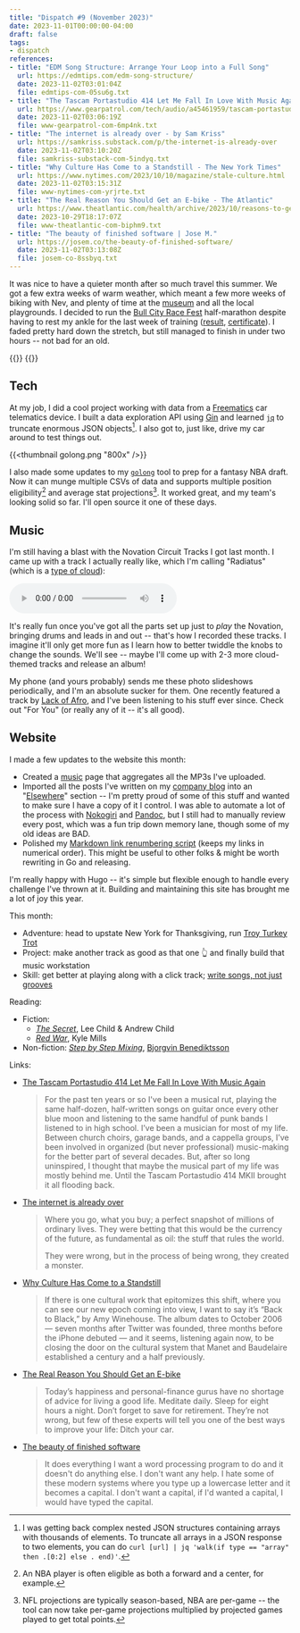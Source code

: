 ```yaml
---
title: "Dispatch #9 (November 2023)"
date: 2023-11-01T00:00:00-04:00
draft: false
tags:
- dispatch
references:
- title: "EDM Song Structure: Arrange Your Loop into a Full Song"
  url: https://edmtips.com/edm-song-structure/
  date: 2023-11-02T03:01:04Z
  file: edmtips-com-05su6g.txt
- title: "The Tascam Portastudio 414 Let Me Fall In Love With Music Again"
  url: https://www.gearpatrol.com/tech/audio/a45461959/tascam-portastudio-414-mkii/
  date: 2023-11-02T03:06:19Z
  file: www-gearpatrol-com-6mp4nk.txt
- title: "The internet is already over - by Sam Kriss"
  url: https://samkriss.substack.com/p/the-internet-is-already-over
  date: 2023-11-02T03:10:20Z
  file: samkriss-substack-com-5indyq.txt
- title: "Why Culture Has Come to a Standstill - The New York Times"
  url: https://www.nytimes.com/2023/10/10/magazine/stale-culture.html
  date: 2023-11-02T03:15:31Z
  file: www-nytimes-com-yrjrte.txt
- title: "The Real Reason You Should Get an E-bike - The Atlantic"
  url: https://www.theatlantic.com/health/archive/2023/10/reasons-to-get-e-bike-emissions-climate-change-benefits/675716/
  date: 2023-10-29T18:17:07Z
  file: www-theatlantic-com-biphm9.txt
- title: "The beauty of finished software | Jose M."
  url: https://josem.co/the-beauty-of-finished-software/
  date: 2023-11-02T03:13:08Z
  file: josem-co-8ssbyq.txt
---
```


It was nice to have a quieter month after so much travel this summer. We got a few extra weeks of warm weather, which meant a few more weeks of biking with Nev, and plenty of time at the [museum][1] and all the local playgrounds. I decided to run the [Bull City Race Fest][2] half-marathon despite having to rest my ankle for the last week of training ([result][3], [certificate][4]). I faded pretty hard down the stretch, but still managed to finish in under two hours -- not bad for an old.

[1]: https://www.lifeandscience.org/
[2]: https://capstoneraces.com/bull-city-race-fest/
[3]: /journal/dispatch-9-november-2023/bcrf-result.pdf
[4]: /journal/dispatch-9-november-2023/bcrf-cert.png

<!--more-->

<div class="image-set">
  {{<thumbnail ECE91676-CF38-4F4D-9F8F-B6C87048AB16_1_105_c.jpeg "400x" />}}
  {{<thumbnail 59EA3598-4D50-4783-8EBF-CA35996F19E9_1_105_c.jpeg "400x" />}}
</div>

## Tech

At my job, I did a cool project working with data from a [Freematics][5] car telematics device. I built a data exploration API using [Gin][6] and learned [`jq`][7] to truncate enormous JSON objects[^1]. I also got to, just like, drive my car around to test things out.

{{<thumbnail golong.png "800x" />}}

I also made some updates to my [`golong`][8] tool to prep for a fantasy NBA draft. Now it can munge multiple CSVs of data and supports multiple position eligibility[^2] and average stat projections[^3]. It worked great, and my team's looking solid so far. I'll open source it one of these days.

[5]: https://freematics.com/products/freematics-one/
[6]: https://gin-gonic.com/
[7]: https://github.com/jqlang/jq
[8]: /journal/dispatch-7-september-2023/

## Music

I'm still having a blast with the Novation Circuit Tracks I got last month. I came up with a track I actually really like, which I'm calling "Radiatus" (which is a [type of cloud][9]):

<audio controls src="Radiatus.mp3"></audio>

[9]: https://cloudatlas.wmo.int/en/clouds-varieties-radiatus.html

It's really fun once you've got all the parts set up just to _play_ the Novation, bringing drums and leads in and out -- that's how I recorded these tracks. I imagine it'll only get more fun as I learn how to better twiddle the knobs to change the sounds. We'll see -- maybe I'll come up with 2-3 more cloud-themed tracks and release an album!

My phone (and yours probably) sends me these photo slideshows periodically, and I'm an absolute sucker for them. One recently featured a track by [Lack of Afro][10], and I've been listening to his stuff ever since. Check out "For You" (or really any of it -- it's all good).

[10]: https://lackofafro.com/

## Website

I made a few updates to the website this month:

* Created a [music][11] page that aggregates all the MP3s I've uploaded.
* Imported all the posts I've written on my [company blog][12] into an "[Elsewhere][13]" section -- I'm pretty proud of some of this stuff and wanted to make sure I have a copy of it I control. I was able to automate a lot of the process with [Nokogiri][14] and [Pandoc][15], but I still had to manually review every post, which was a fun trip down memory lane, though some of my old ideas are BAD.
* Polished my [Markdown link renumbering script][16] (keeps my links in numerical order). This might be useful to other folks & might be worth rewriting in Go and releasing.

[11]: /music
[12]: https://www.viget.com/articles
[13]: /elsewhere
[14]: https://nokogiri.org/
[15]: /elsewhere/pandoc-a-tool-i-use-and-like/
[16]: https://github.com/dce/davideisinger.com/blob/e1d0590025fd8636c378748491fe11a0ba00b1ff/bin/renumber

I'm really happy with Hugo -- it's simple but flexible enough to handle every challenge I've thrown at it. Building and maintaining this site has brought me a lot of joy this year.

This month:

* Adventure: head to upstate New York for Thanksgiving, run [Troy Turkey Trot][17]
* Project: make another track as good as that one 👆 and finally build that music workstation
* Skill: get better at playing along with a click track; [write songs, not just grooves][18]

[17]: https://troyturkeytrot.com/
[18]: https://edmtips.com/edm-song-structure/

Reading:

* Fiction: 
  * [_The Secret_][19], Lee Child & Andrew Child
  * [_Red War_][20], Kyle Mills
* Non-fiction: [_Step by Step Mixing_][21], [Bjorgvin Benediktsson][22]

[19]: https://www.penguinrandomhouse.com/books/635346/the-secret-by-lee-child-and-andrew-child/
[20]: https://www.vinceflynn.com/mitch-rapp-17
[21]: https://bookshop.org/p/books/step-by-step-mixing-how-to-create-great-mixes-using-only-5-plug-ins-bjorgvin-benediktsson/9946155?ean=9781733688802
[22]: https://www.stepbystepmixing.com/

Links:

* [The Tascam Portastudio 414 Let Me Fall In Love With Music Again][23]

  > For the past ten years or so I've been a musical rut, playing the same half-dozen, half-written songs on guitar once every other blue moon and listening to the same handful of punk bands I listened to in high school. I’ve been a musician for most of my life. Between church choirs, garage bands, and a cappella groups, I’ve been involved in organized (but never professional) music-making for the better part of several decades. But, after so long uninspired, I thought that maybe the musical part of my life was mostly behind me. Until the Tascam Portastudio 414 MKII brought it all flooding back.

* [The internet is already over][24]

  > Where you go, what you buy; a perfect snapshot of millions of ordinary lives. They were betting that this would be the currency of the future, as fundamental as oil: the stuff that rules the world.
  >
  > They were wrong, but in the process of being wrong, they created a monster.

* [Why Culture Has Come to a Standstill][25]

  > If there is one cultural work that epitomizes this shift, where you can see our new epoch coming into view, I want to say it’s “Back to Black,” by Amy Winehouse. The album dates to October 2006 — seven months after Twitter was founded, three months before the iPhone debuted — and it seems, listening again now, to be closing the door on the cultural system that Manet and Baudelaire established a century and a half previously.

* [The Real Reason You Should Get an E-bike][26]

  > Today’s happiness and personal-finance gurus have no shortage of advice for living a good life. Meditate daily. Sleep for eight hours a night. Don’t forget to save for retirement. They’re not wrong, but few of these experts will tell you one of the best ways to improve your life: Ditch your car.

* [The beauty of finished software][27]

  > It does everything I want a word processing program to do and it doesn't do anything else. I don't want any help. I hate some of these modern systems where you type up a lowercase letter and it becomes a capital. I don't want a capital, if I'd wanted a capital, I would have typed the capital.

[23]: https://www.gearpatrol.com/tech/audio/a45461959/tascam-portastudio-414-mkii/
[24]: https://samkriss.substack.com/p/the-internet-is-already-over
[25]: https://www.nytimes.com/2023/10/10/magazine/stale-culture.html
[26]: https://www.theatlantic.com/health/archive/2023/10/reasons-to-get-e-bike-emissions-climate-change-benefits/675716/
[27]: https://josem.co/the-beauty-of-finished-software/

[^1]: I was getting back complex nested JSON structures containing arrays with thousands of elements. To truncate all arrays in a JSON response to two elements, you can do `curl [url] | jq 'walk(if type == "array" then .[0:2] else . end)'`.
[^2]: An NBA player is often eligible as both a forward and a center, for example.
[^3]: NFL projections are typically season-based, NBA are per-game -- the tool can now take per-game projections multiplied by projected games played to get total points.
